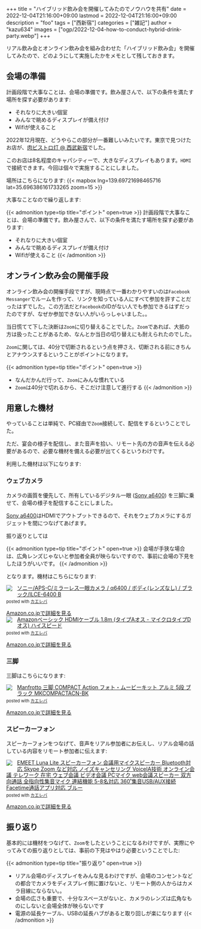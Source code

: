 +++
title = "ハイブリッド飲み会を開催してみたのでノウハウを共有"
date = 2022-12-04T21:16:00+09:00
lastmod = 2022-12-04T21:16:00+09:00
description = "foo"
tags = ["西新宿"]
categories = ["雑記"]
author = "kazu634"
images = ["ogp/2022-12-04-how-to-conduct-hybrid-drink-party.webp"]
+++

リアル飲み会とオンライン飲み会を組み合わせた「ハイブリッド飲み会」を開催してみたので、どのようにして実施したかをメモとして残しておきます。

## 会場の準備
計画段階で大事なことは、会場の準備です。飲み屋さんで、以下の条件を満たす場所を探す必要があります:
- それなりに大きい個室
- みんなで眺めるディスプレイが備え付け
- Wifiが使えること

2022年12月現在、どうやらこの部分が一番難しいみたいです。東京で見つけたお店が、[肉ビストロ灯 @ 西武新宿](https://tabelog.com/tokyo/A1304/A130401/13196973/)でした。

このお店は8名程度のキャパシティーで、大きなディスプレイもあります。`HDMI`で接続できます。今回は個々で実施することにしました。

場所はこちらになります:
{{< mapbox lng=139.69721698465716 lat=35.696386161733265 zoom=15 >}}

大事なことなので繰り返します:

{{< admonition type=tip title="ポイント" open=true >}}
計画段階で大事なことは、会場の準備です。飲み屋さんで、以下の条件を満たす場所を探す必要があります:
- それなりに大きい個室
- みんなで眺めるディスプレイが備え付け
- Wifiが使えること
{{< /admonition >}}

## オンライン飲み会の開催手段
オンライン飲み会の開催手段ですが、現時点で一番わかりやすいのは`Facebook Messanger`でルームを作って、リンクを知っている人にすべて参加を許すことだったはずでした。この方法だと`Facebook`のIDがない人でも参加できるはずだったのですが、なぜか参加できない人がいらっしゃいました。。

当日慌てて下した決断は`Zoom`に切り替えることでした。`Zoom`であれば、大抵の方は扱ったことがあるため、なんとか当日の切り替えにも耐えられたのでした。

`Zoom`に関しては、40分で切断されるという点を押さえ、切断される前にきちんとアナウンスするということがポイントになります。

{{< admonition type=tip title="ポイント" open=true >}}
- なんだかんだ行って、`Zoom`にみんな慣れている
- `Zoom`は40分で切れるから、そこだけ注意して進行する
{{< /admonition >}}

## 用意した機材
やっていることは単純で、PC経由で`Zoom`接続して、配信をするということでした。

ただ、宴会の様子を配信し、また音声を拾い、リモート先の方の音声を伝える必要があるので、必要な機材を備える必要が出てくるというわけです。

利用した機材は以下になります:

### ウェブカメラ
カメラの画質を優先して、所有しているデジタル一眼 ([Sony a6400](https://www.amazon.co.jp/gp/product/B07MYWZSFT?ie=UTF8&psc=1&linkCode=li2&tag=simsnes-22&linkId=f5e8337cd871d86e6f57133e7777eefa&language=ja_JP&ref_=as_li_ss_ilx)) を三脚に乗せて、会場の様子を配信することにしました。

[Sony a6400](https://www.amazon.co.jp/gp/product/B07MYWZSFT?ie=UTF8&psc=1&linkCode=li2&tag=simsnes-22&linkId=f5e8337cd871d86e6f57133e7777eefa&language=ja_JP&ref_=as_li_ss_ilx)はHDMIでアウトプットできるので、それをウェブカメラにするガジェットを間につなげてあげます。

振り返りとしては

{{< admonition type=tip title="ポイント" open=true >}}
会場が手狭な場合は、広角レンズじゃないと参加者全員が映らないですので、事前に会場の下見をしたほうがいいです。
{{< /admonition >}}

となります。機材はこちらになります:

<div class="krb-amzlt-box" style="margin-bottom:0px;"><div class="krb-amzlt-image" style="float:left;margin:0px 12px 1px 0px;"><a href="https://www.amazon.co.jp/gp/product/B07MYWZSFT?ie=UTF8&psc=1&linkCode=li2&tag=simsnes-22&linkId=4b90e2bae65879a4720ff5291a4d6430&language=ja_JP&ref_=as_li_ss_il" target="_blank" rel="nofollow" rel="nofollow"><img border="0" src="//ws-fe.amazon-adsystem.com/widgets/q?_encoding=UTF8&ASIN=B07MYWZSFT&Format= _SL250_&ID=AsinImage&MarketPlace=JP&ServiceVersion=20070822&WS=1&tag=simsnes-22&language=ja_JP" ></a><img src="https://ir-jp.amazon-adsystem.com/e/ir?t=simsnes-22&language=ja_JP&l=li2&o=9&a=B07MYWZSFT" width="1" height="1" border="0" alt="" style="border:none !important; margin:0px !important;" /></div><div class="krb-amzlt-info" style="line-height:120%; margin-bottom: 10px"><div class="krb-amzlt-name" style="margin-bottom:10px;line-height:120%"><a href="https://www.amazon.co.jp/gp/product/B07MYWZSFT?ie=UTF8&psc=1&linkCode=li2&tag=simsnes-22&linkId=4b90e2bae65879a4720ff5291a4d6430&language=ja_JP&ref_=as_li_ss_il" name="amazletlink" target="_blank" rel="nofollow" rel="nofollow">ソニー/APS-C/ミラーレス一眼カメラ / α6400 / ボディ(レンズなし) / ブラック/ILCE-6400 B</a><div class="krb-amzlt-powered-date" style="font-size:80%;margin-top:5px;line-height:120%">posted with <a href="https://kaereba.com/wind/" title="amazlet" target="_blank" rel="nofollow" rel="nofollow">カエレバ</a></div></div><div class="krb-amzlt-detail"></div><div class="krb-amzlt-sub-info" style="float: left;"><div class="krb-amzlt-link" style="margin-top: 5px"><a href="https://www.amazon.co.jp/gp/product/B07MYWZSFT?ie=UTF8&psc=1&linkCode=li2&tag=simsnes-22&linkId=4b90e2bae65879a4720ff5291a4d6430&language=ja_JP&ref_=as_li_ss_il" name="amazletlink" target="_blank" rel="nofollow" rel="nofollow">Amazon.co.jpで詳細を見る</a></div></div></div><div class="krb-amzlt-footer" style="clear: left"></div></div>

<div class="krb-amzlt-box" style="margin-bottom:0px;"><div class="krb-amzlt-image" style="float:left;margin:0px 12px 1px 0px;"><a href="https://www.amazon.co.jp/gp/product/B014I8U33I?ie=UTF8&psc=1&linkCode=li2&tag=simsnes-22&linkId=ede84523dc9e0688c86e98a0e5840893&language=ja_JP&ref_=as_li_ss_il" target="_blank" rel="nofollow" rel="nofollow"><img border="0" src="//ws-fe.amazon-adsystem.com/widgets/q?_encoding=UTF8&ASIN=B014I8U33I&Format= _SL250_&ID=AsinImage&MarketPlace=JP&ServiceVersion=20070822&WS=1&tag=simsnes-22&language=ja_JP" ></a><img src="https://ir-jp.amazon-adsystem.com/e/ir?t=simsnes-22&language=ja_JP&l=li2&o=9&a=B014I8U33I" width="1" height="1" border="0" alt="" style="border:none !important; margin:0px !important;" /></div><div class="krb-amzlt-info" style="line-height:120%; margin-bottom: 10px"><div class="krb-amzlt-name" style="margin-bottom:10px;line-height:120%"><a href="https://www.amazon.co.jp/gp/product/B014I8U33I?ie=UTF8&psc=1&linkCode=li2&tag=simsnes-22&linkId=ede84523dc9e0688c86e98a0e5840893&language=ja_JP&ref_=as_li_ss_il" name="amazletlink" target="_blank" rel="nofollow" rel="nofollow">Amazonベーシック HDMIケーブル 1.8m (タイプAオス - マイクロタイプDオス) ハイスピード</a><div class="krb-amzlt-powered-date" style="font-size:80%;margin-top:5px;line-height:120%">posted with <a href="https://kaereba.com/wind/" title="amazlet" target="_blank" rel="nofollow" rel="nofollow">カエレバ</a></div></div><div class="krb-amzlt-detail"></div><div class="krb-amzlt-sub-info" style="float: left;"><div class="krb-amzlt-link" style="margin-top: 5px"><a href="https://www.amazon.co.jp/gp/product/B014I8U33I?ie=UTF8&psc=1&linkCode=li2&tag=simsnes-22&linkId=ede84523dc9e0688c86e98a0e5840893&language=ja_JP&ref_=as_li_ss_il" name="amazletlink" target="_blank" rel="nofollow" rel="nofollow">Amazon.co.jpで詳細を見る</a></div></div></div><div class="krb-amzlt-footer" style="clear: left"></div></div>


### 三脚
三脚はこちらになります:

<div class="krb-amzlt-box" style="margin-bottom:0px;"><div class="krb-amzlt-image" style="float:left;margin:0px 12px 1px 0px;"><a href="https://www.amazon.co.jp/gp/product/B00K0P047E?ie=UTF8&psc=1&linkCode=li2&tag=simsnes-22&linkId=b825004bcbec00df20dda92a9b584113&language=ja_JP&ref_=as_li_ss_il" target="_blank" rel="nofollow" rel="nofollow"><img border="0" src="//ws-fe.amazon-adsystem.com/widgets/q?_encoding=UTF8&ASIN=B00K0P047E&Format= _SL250_&ID=AsinImage&MarketPlace=JP&ServiceVersion=20070822&WS=1&tag=simsnes-22&language=ja_JP" ></a><img src="https://ir-jp.amazon-adsystem.com/e/ir?t=simsnes-22&language=ja_JP&l=li2&o=9&a=B00K0P047E" width="1" height="1" border="0" alt="" style="border:none !important; margin:0px !important;" /></div><div class="krb-amzlt-info" style="line-height:120%; margin-bottom: 10px"><div class="krb-amzlt-name" style="margin-bottom:10px;line-height:120%"><a href="https://www.amazon.co.jp/gp/product/B00K0P047E?ie=UTF8&psc=1&linkCode=li2&tag=simsnes-22&linkId=b825004bcbec00df20dda92a9b584113&language=ja_JP&ref_=as_li_ss_il" name="amazletlink" target="_blank" rel="nofollow" rel="nofollow">Manfrotto 三脚 COMPACT Action フォト・ムービーキット アルミ 5段 ブラック MKCOMPACTACN-BK</a><div class="krb-amzlt-powered-date" style="font-size:80%;margin-top:5px;line-height:120%">posted with <a href="https://kaereba.com/wind/" title="amazlet" target="_blank" rel="nofollow" rel="nofollow">カエレバ</a></div></div><div class="krb-amzlt-detail"></div><div class="krb-amzlt-sub-info" style="float: left;"><div class="krb-amzlt-link" style="margin-top: 5px"><a href="https://www.amazon.co.jp/gp/product/B00K0P047E?ie=UTF8&psc=1&linkCode=li2&tag=simsnes-22&linkId=b825004bcbec00df20dda92a9b584113&language=ja_JP&ref_=as_li_ss_il" name="amazletlink" target="_blank" rel="nofollow" rel="nofollow">Amazon.co.jpで詳細を見る</a></div></div></div><div class="krb-amzlt-footer" style="clear: left"></div></div>


### スピーカーフォン
スピーカーフォンをつなげて、音声をリアル参加者にお伝えし、リアル会場の話している内容をリモート参加者に伝えます:

<div class="krb-amzlt-box" style="margin-bottom:0px;"><div class="krb-amzlt-image" style="float:left;margin:0px 12px 1px 0px;"><a href="https://www.amazon.co.jp/gp/product/B08T91HF7B?ie=UTF8&psc=1&linkCode=li2&tag=simsnes-22&linkId=97b9a9e8a17e67d8afce9f956439c5b2&language=ja_JP&ref_=as_li_ss_il" target="_blank" rel="nofollow" rel="nofollow"><img border="0" src="//ws-fe.amazon-adsystem.com/widgets/q?_encoding=UTF8&ASIN=B08T91HF7B&Format= _SL250_&ID=AsinImage&MarketPlace=JP&ServiceVersion=20070822&WS=1&tag=simsnes-22&language=ja_JP" ></a><img src="https://ir-jp.amazon-adsystem.com/e/ir?t=simsnes-22&language=ja_JP&l=li2&o=9&a=B08T91HF7B" width="1" height="1" border="0" alt="" style="border:none !important; margin:0px !important;" /></div><div class="krb-amzlt-info" style="line-height:120%; margin-bottom: 10px"><div class="krb-amzlt-name" style="margin-bottom:10px;line-height:120%"><a href="https://www.amazon.co.jp/gp/product/B08T91HF7B?ie=UTF8&psc=1&linkCode=li2&tag=simsnes-22&linkId=97b9a9e8a17e67d8afce9f956439c5b2&language=ja_JP&ref_=as_li_ss_il" name="amazletlink" target="_blank" rel="nofollow" rel="nofollow">EMEET Luna Lite スピーカーフォン 会議用マイクスピーカー Bluetooth対応 Skype Zoom など対応 ノイズキャンセリング VoiceIA技術 オンライン会議 テレワーク 在宅 ウェブ会議 ビデオ会議 PCマイク web会議スピーカー 双方向通話 全指向性集音マイク 連結機能 5-8名対応 360˚集音USB/AUX接続 Facetime通話アプリ対応 ブルー</a><div class="krb-amzlt-powered-date" style="font-size:80%;margin-top:5px;line-height:120%">posted with <a href="https://kaereba.com/wind/" title="amazlet" target="_blank" rel="nofollow" rel="nofollow">カエレバ</a></div></div><div class="krb-amzlt-detail"></div><div class="krb-amzlt-sub-info" style="float: left;"><div class="krb-amzlt-link" style="margin-top: 5px"><a href="https://www.amazon.co.jp/gp/product/B08T91HF7B?ie=UTF8&psc=1&linkCode=li2&tag=simsnes-22&linkId=97b9a9e8a17e67d8afce9f956439c5b2&language=ja_JP&ref_=as_li_ss_il" name="amazletlink" target="_blank" rel="nofollow" rel="nofollow">Amazon.co.jpで詳細を見る</a></div></div></div><div class="krb-amzlt-footer" style="clear: left"></div></div>

## 振り返り
基本的には機材をつなげて、`Zoom`をしたということになるわけですが、実際にやってみての振り返りとしては、事前の下見はやはり必要ということでした:

{{< admonition type=tip title="振り返り" open=true >}}
- リアル会場のディスプレイをみんな見るわけですが、会場のコンセントなどの都合でカメラをディスプレイ側に置けないと、リモート側の人からはカメラ目線にならない。。
- 会場の広さも重要で、十分なスペースがないと、カメラのレンズは広角なものにしないと会場全体が映らないです
- 電源の延長ケーブル、USBの延長ハブがあると取り回しが楽になります
{{< /admonition >}}
